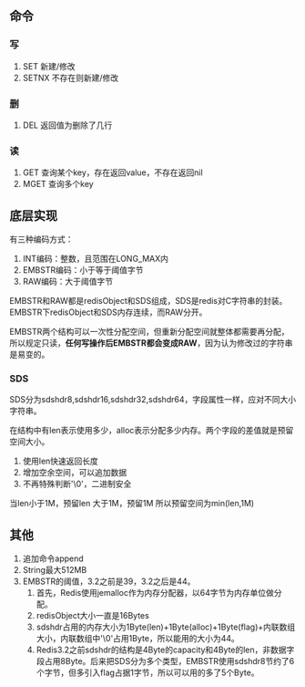 ## 命令

### 写

1. SET
新建/修改
2. SETNX
不存在则新建/修改

### 删

1. DEL
返回值为删除了几行

### 读

1. GET
查询某个key，存在返回value，不存在返回nil
2. MGET
查询多个key

## 底层实现

有三种编码方式：
1. INT编码：整数，且范围在LONG_MAX内
2. EMBSTR编码：小于等于阈值字节
3. RAW编码：大于阈值字节

EMBSTR和RAW都是redisObject和SDS组成，SDS是redis对C字符串的封装。EMBSTR下redisObject和SDS内存连续，而RAW分开。

EMBSTR两个结构可以一次性分配空间，但重新分配空间就整体都需要再分配，所以规定只读，**任何写操作后EMBSTR都会变成RAW**，因为认为修改过的字符串是易变的。

### SDS

SDS分为sdshdr8,sdshdr16,sdshdr32,sdshdr64，字段属性一样，应对不同大小字符串。

在结构中有len表示使用多少，alloc表示分配多少内存。两个字段的差值就是预留空间大小。

1. 使用len快速返回长度
2. 增加空余空间，可以追加数据
3. 不再特殊判断'\0'，二进制安全

当len小于1M，预留len
大于1M，预留1M
所以预留空间为min(len,1M)

## 其他

1. 追加命令append
2. String最大512MB
3. EMBSTR的阈值，3.2之前是39，3.2之后是44。
	1. 首先，Redis使用jemalloc作为内存分配器，以64字节为内存单位做分配。
	2. redisObject大小一直是16Bytes
	3. sdshdr占用的内存大小为1Byte(len)+1Byte(alloc)+1Byte(flag)+内联数组大小，内联数组中'\0'占用1Byte，所以能用的大小为44。
	4. Redis3.2之前sdshdr的结构是4Byte的capacity和4Byte的len，非数据字段占用8Byte。后来把SDS分为多个类型，EMBSTR使用sdshdr8节约了6个字节，但多引入flag占据1字节，所以可以用的多了5个Byte。